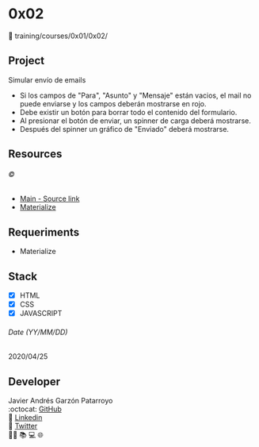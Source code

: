 # 0x02
:open_file_folder: training/courses/0x01/0x02/

## Project
Simular envío de emails
* Si los campos de "Para", "Asunto" y "Mensaje" están vacios, el mail no puede enviarse y los campos deberán mostrarse en rojo.
* Debe existir un botón para borrar todo el contenido del formulario.
* Al presionar el botón de enviar, un spinner de carga deberá mostrarse.
* Después del spinner un gráfico de "Enviado" deberá mostrarse.

## Resources
###### :copyright:
* [Main - Source link](https://www.udemy.com/course/javascript-moderno-guia-definitiva-construye-10-proyectos/learn/lecture/9084442#overview)
* [Materialize](https://materializecss.com/)

## Requeriments
* Materialize

## Stack
* [x] HTML
* [X] CSS
* [X] JAVASCRIPT

###### Date (YY/MM/DD)
2020/04/25

## Developer
Javier Andrés Garzón Patarroyo  
:octocat: [GitHub](https://github.com/javierandresgp/)  
:link: [Linkedin](https://www.linkedin.com/in/javierandresgp/)  
:link: [Twitter](https://twitter.com/javierandresgp0)  
:man_technologist: :books: :computer: :globe_with_meridians: